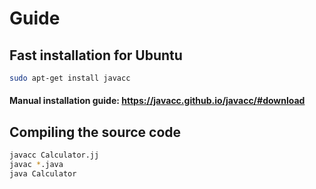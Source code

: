 # Guide

## Fast installation for Ubuntu
```bash
sudo apt-get install javacc
```
#### Manual installation guide: https://javacc.github.io/javacc/#download

## Compiling the source code

```bash
javacc Calculator.jj
javac *.java
java Calculator
```
